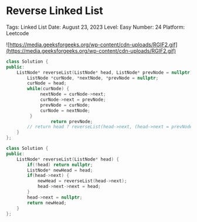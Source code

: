 # Reverse Linked List

Tags: Linked List
Date: August 23, 2023
Level: Easy
Number: 24
Platform: Leetcode

![https://media.geeksforgeeks.org/wp-content/cdn-uploads/RGIF2.gif](https://media.geeksforgeeks.org/wp-content/cdn-uploads/RGIF2.gif)

```cpp
class Solution {
public:
    ListNode* reverseList(ListNode* head, ListNode* prevNode = nullptr) {
        ListNode *curNode, *nextNode, *prevNode = nullptr;
        curNode = head;
        while(curNode) {
             nextNode = curNode->next;
             curNode->next = prevNode;
             prevNode = curNode;
             curNode = nextNode;
         }
				 return prevNode;
        // return head ? reverseList(head->next, (head->next = prevNode, head)) : prevNode;
    }
};
```

```cpp
class Solution {
public:
    ListNode* reverseList(ListNode* head) {
        if(!head) return nullptr;
        ListNode* newHead = head;
        if(head->next) {
            newHead = reverseList(head->next);
            head->next->next = head;
        }
        head->next = nullptr;
        return newHead;
    }
};
```
